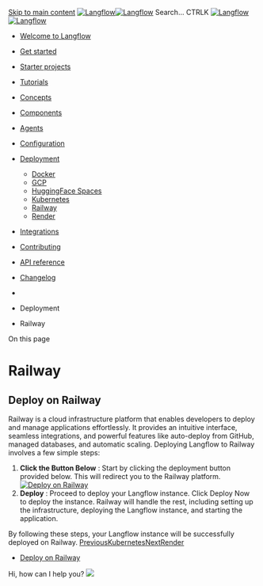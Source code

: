 [Skip to main content](https://docs.langflow.org/<#__docusaurus_skipToContent_fallback>)
[![Langflow](https://docs.langflow.org/img/langflow-logo-black.svg)![Langflow](https://docs.langflow.org/img/langflow-logo-white.svg)](https://docs.langflow.org/</>)
[](https://docs.langflow.org/<https:/github.com/langflow-ai/langflow>)[](https://docs.langflow.org/<https:/twitter.com/langflow_ai>)[](https://docs.langflow.org/<https:/discord.gg/EqksyE2EX9>)
Search...
CTRLK
[![Langflow](https://docs.langflow.org/img/langflow-logo-black.svg)![Langflow](https://docs.langflow.org/img/langflow-logo-white.svg)](https://docs.langflow.org/</>)
  * [Welcome to Langflow](https://docs.langflow.org/</>)
  * [Get started](https://docs.langflow.org/</get-started-installation>)
  * [Starter projects](https://docs.langflow.org/</starter-projects-basic-prompting>)
  * [Tutorials](https://docs.langflow.org/</tutorials-blog-writer>)
  * [Concepts](https://docs.langflow.org/</concepts-overview>)
  * [Components](https://docs.langflow.org/</components-agents>)
  * [Agents](https://docs.langflow.org/</agents-overview>)
  * [Configuration](https://docs.langflow.org/</configuration-api-keys>)
  * [Deployment](https://docs.langflow.org/</Deployment/deployment-docker>)
    * [Docker](https://docs.langflow.org/</Deployment/deployment-docker>)
    * [GCP](https://docs.langflow.org/</deployment-gcp>)
    * [HuggingFace Spaces](https://docs.langflow.org/</deployment-hugging-face-spaces>)
    * [Kubernetes](https://docs.langflow.org/</deployment-kubernetes>)
    * [Railway](https://docs.langflow.org/</deployment-railway>)
    * [Render](https://docs.langflow.org/</deployment-render>)
  * [Integrations](https://docs.langflow.org/</integrations-assemblyai>)
  * [Contributing](https://docs.langflow.org/</contributing-community>)
  * [API reference](https://docs.langflow.org/</api-reference-api-examples>)
  * [Changelog](https://docs.langflow.org/<https:/github.com/langflow-ai/langflow/releases/latest>)


  * [](https://docs.langflow.org/</>)
  * Deployment
  * Railway


On this page
# Railway
## Deploy on Railway[​](https://docs.langflow.org/<#a9a1ce4d39e74cc29aef4d30c6172d10> "Direct link to Deploy on Railway")
Railway is a cloud infrastructure platform that enables developers to deploy and manage applications effortlessly. It provides an intuitive interface, seamless integrations, and powerful features like auto-deploy from GitHub, managed databases, and automatic scaling.
Deploying Langflow to Railway involves a few simple steps:
  1. **Click the Button Below** : Start by clicking the deployment button provided below. This will redirect you to the Railway platform.
[![Deploy on Railway](https://docs.langflow.org/deployment-railway)](https://docs.langflow.org/<https:/railway.app/template/JMXEWp?referralCode=MnPSdg>)
  2. **Deploy** : Proceed to deploy your Langflow instance. Click Deploy Now to deploy the instance. Railway will handle the rest, including setting up the infrastructure, deploying the Langflow instance, and starting the application.


By following these steps, your Langflow instance will be successfully deployed on Railway.
[PreviousKubernetes](https://docs.langflow.org/</deployment-kubernetes>)[NextRender](https://docs.langflow.org/</deployment-render>)
  * [Deploy on Railway](https://docs.langflow.org/<#a9a1ce4d39e74cc29aef4d30c6172d10>)


Hi, how can I help you?
![](https://docs.langflow.org/img/langflow-icon-black-transparent.svg)
